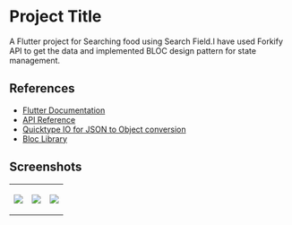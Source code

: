 # Project Title

A Flutter project for Searching food using Search Field.I have used Forkify API to get the data and implemented BLOC design pattern for state management.


## References

- [Flutter Documentation](https://docs.flutter.dev/)
- [API Reference](https://forkify-api.herokuapp.com/)
- [Quicktype IO for JSON to Object conversion](https://quicktype.io/)
- [Bloc Library](https://bloclibrary.dev/#/)


## Screenshots
<table>
<tr>
<td><p align="center">
  <img  src="https://firebasestorage.googleapis.com/v0/b/incident-portal-5b7c7.appspot.com/o/SearchScreen%2F1.png?alt=media">
</p></td>
<td><p align="center">
  <img  src="https://firebasestorage.googleapis.com/v0/b/incident-portal-5b7c7.appspot.com/o/SearchScreen%2F2.png?alt=media">
</p></td>
<td><p align="center">
  <img  src="https://firebasestorage.googleapis.com/v0/b/incident-portal-5b7c7.appspot.com/o/SearchScreen%2F3.png?alt=media">
</p></td>
</tr>
</table>



